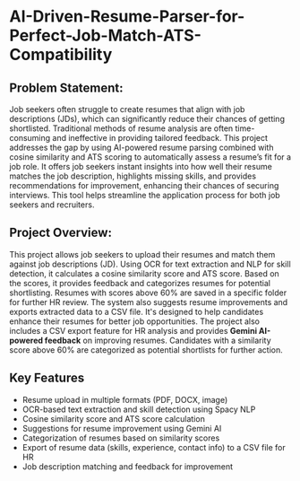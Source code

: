 # AI-Driven-Resume-Parser-for-Perfect-Job-Match-ATS-Compatibility

## **Problem Statement**:

Job seekers often struggle to create resumes that align with job descriptions (JDs), which can significantly reduce their chances of getting shortlisted. Traditional methods of resume analysis are often time-consuming and ineffective in providing tailored feedback. This project addresses the gap by using AI-powered resume parsing combined with cosine similarity and ATS scoring to automatically assess a resume’s fit for a job role. It offers job seekers instant insights into how well their resume matches the job description, highlights missing skills, and provides recommendations for improvement, enhancing their chances of securing interviews. This tool helps streamline the application process for both job seekers and recruiters.


## Project Overview:

This project allows job seekers to upload their resumes and match them against job descriptions (JD). Using OCR for text extraction and NLP for skill detection, it calculates a cosine similarity score and ATS score. Based on the scores, it provides feedback and categorizes resumes for potential shortlisting. Resumes with scores above 60% are saved in a specific folder for further HR review. The system also suggests resume improvements and exports extracted data to a CSV file. It's designed to help candidates enhance their resumes for better job opportunities. The project also includes a CSV export feature for HR analysis and provides **Gemini AI-powered feedback** on improving resumes. Candidates with a similarity score above 60% are categorized as potential shortlists for further action.


## Key Features

- Resume upload in multiple formats (PDF, DOCX, image)
- OCR-based text extraction and skill detection using Spacy NLP
- Cosine similarity score and ATS score calculation
- Suggestions for resume improvement using Gemini AI
- Categorization of resumes based on similarity scores
- Export of resume data (skills, experience, contact info) to a CSV file for HR
- Job description matching and feedback for improvement

